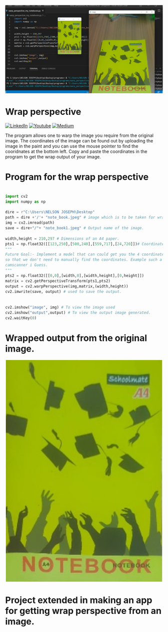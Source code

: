 <div align="center"><img src="https://github.com/nelson123-lab/warp_perspective/blob/daa65d0145f52e5d6a737edd0b97d2407cdf280d/Wrap_perspective_output.png" width="900"/></div>

# Wrap perspective

[![LinkedIn](https://img.shields.io/badge/-LinkedIn-black.svg?style=flat-square&logo=linkedin&colorB=255)](https://www.linkedin.com/in/nelsonjoseph123/)
[![Youtube](https://img.shields.io/badge/-Youtube-black.svg?style=flat-square&logo=Youtube&colorB=900)](https://www.youtube.com/channel/UCj-j1k_3vC6F1rVgrEhDF7g)
[![Medium](https://img.shields.io/badge/-Medium-black.svg?style=flat-square&logo=Medium&colorB=000)](https://medium.com/me/stories/public)

The program allows one to warp the image you require from the original image.
The coordinates of the image can be found out by uploading the image in  the paint and you can use the mouse pointer to find the cooridnates at the bottom left. Copy and paste the coordinates in the program to get the wrap output of your image.

# Program for the wrap perspective

```python

import cv2
import numpy as np

dire = r"C:\Users\NELSON JOSEPH\Desktop"
path = dire +'/'+ "note_book.jpeg" # image which is to be taken for wrapperspective
img = cv2.imread(path)
save = dire+"/"+ "note_book1.jpeg" # Output name of the image.

width,height = 210,297 # Dimensions of an A4 paper.
pts1 = np.float32([[123,250],[500,240],[559,717],[24,720]])# Coordinates of the points to take wrap perspective.
"""
Future Goal:- Implement a model that can could get you the 4 coordinates 
so that we don't need to manually find the coordinates. Example such a model works in 
camscanner i Guess.
"""
pts2 = np.float32([[0,0],[width,0],[width,height],[0,height]])
matrix = cv2.getPerspectiveTransform(pts1,pts2)
output = cv2.warpPerspective(img,matrix,(width,height))
cv2.imwrite(save, output) # used to save the output.


cv2.imshow("image", img) # To view the image used
cv2.imshow("output",output) # To view the output image generated.
cv2.waitKey(0)
```

# Wrapped output from the original image.

<div align="center"><img src="https://github.com/nelson123-lab/warp_perspective/blob/66f7f5c077874c3b4c9318f43b32b4872a817699/note_book1.jpeg" width="500"/></div>

# Project extended in making an app for getting wrap perspective from an image.
